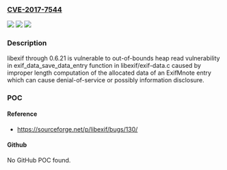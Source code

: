 ### [CVE-2017-7544](https://cve.mitre.org/cgi-bin/cvename.cgi?name=CVE-2017-7544)
![](https://img.shields.io/static/v1?label=Product&message=libexif&color=blue)
![](https://img.shields.io/static/v1?label=Version&message=n%2Fa&color=blue)
![](https://img.shields.io/static/v1?label=Vulnerability&message=CWE-125&color=brighgreen)

### Description

libexif through 0.6.21 is vulnerable to out-of-bounds heap read vulnerability in exif_data_save_data_entry function in libexif/exif-data.c caused by improper length computation of the allocated data of an ExifMnote entry which can cause denial-of-service or possibly information disclosure.

### POC

#### Reference
- https://sourceforge.net/p/libexif/bugs/130/

#### Github
No GitHub POC found.

